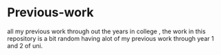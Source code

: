 # Previous-work
all my previous work through out the years in college ,
the work in this repository is a bit random having alot of my previous 
work through year 1 and 2 of uni.
